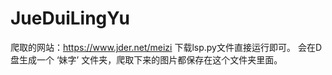 # JueDuiLingYu
爬取的网站：https://www.jder.net/meizi
下载lsp.py文件直接运行即可。
会在D盘生成一个 ‘妹字’ 文件夹，爬取下来的图片都保存在这个文件夹里面。
